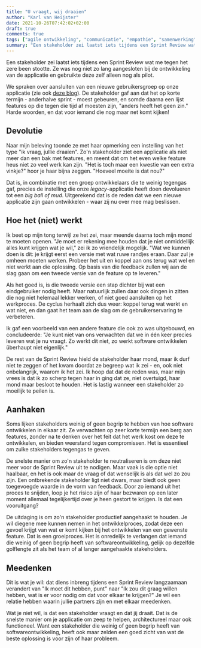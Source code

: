```yaml
---
title: "U vraagt, wij draaien"
author: "Karl van Heijster"
date: 2021-10-26T07:42:02+02:00
draft: true
comments: true
tags: ["agile ontwikkeling", "communicatie", "empathie", "samenwerking", "scrum", "software ontwikkelen", "sprint review", "stakeholders"]
summary: "Een stakeholder zei laatst iets tijdens een Sprint Review wat me tegen het zere been stootte. Ze was nog niet zo lang aangesloten bij de ontwikkeling van de applicatie en gebruikte deze zelf alleen nog als pilot. We spraken over aansluiten van een nieuwe gebruikersgroep op onze applicatie. De stakeholder gaf aan dat het op korte termijn - anderhalve sprint - moest gebeuren, en somde daarna een lijst features op die tegen die tijd af moesten zijn, \"anders heeft het geen zin.\" Harde woorden, en dat voor iemand die nog maar net komt kijken!"
---
```


Een stakeholder zei laatst iets tijdens een Sprint Review wat me tegen het zere been stootte. Ze was nog niet zo lang aangesloten bij de ontwikkeling van de applicatie en gebruikte deze zelf alleen nog als pilot.


We spraken over aansluiten van een nieuwe gebruikersgroep op onze applicatie (zie ook [deze blog](/blog/bewuste-technische-schuld/)). De stakeholder gaf aan dat het op korte termijn - anderhalve sprint - moest gebeuren, en somde daarna een lijst features op die tegen die tijd af moesten zijn, "anders heeft het geen zin." Harde woorden, en dat voor iemand die nog maar net komt kijken! 


## Devolutie


Naar mijn beleving toonde ze met haar opmerking een instelling van het type "ik vraag, jullie draaien". Zo'n stakeholder ziet een applicatie als niet meer dan een bak met features, en meent dat om het even welke feature heus niet zo veel werk kan zijn. "Het is toch maar een kwestie van een extra vinkje?" hoor je haar bijna zeggen. "Hoeveel moeite is dat nou?" 


Dat is, in combinatie met een groep ontwikkelaars die te weinig tegengas gaf, precies de instelling die onze *legacy*-applicatie heeft doen devolueren tot een *big ball of mud*. Uitgerekend dat is de reden dat we een nieuwe applicatie zijn gaan ontwikkelen - waar zij nu over mee mag beslissen.


## Hoe het (niet) werkt


Ik beet op mijn tong terwijl ze het zei, maar meende daarna toch mijn mond te moeten openen. "Je moet er rekening mee houden dat je niet onmiddellijk alles kunt krijgen wat je wil," zei ik zo vriendelijk mogelijk. "Wat we kunnen doen is dit: je krijgt eerst een versie met wat ruwe randjes eraan. Daar zul je omheen moeten werken. Probeer het uit en koppel aan ons terug wat wel en niet werkt aan die oplossing. Op basis van die feedback zullen wij aan de slag gaan om een tweede versie van de feature op te leveren."


Als het goed is, is die tweede versie een stap dichter bij wat een eindgebruiker nodig heeft. Maar natuurlijk zullen daar ook dingen in zitten die nog niet helemaal lekker werken, of niet goed aansluiten op het werkproces. De cyclus herhaalt zich dus weer: koppel terug wat werkt en wat niet, en dan gaat het team aan de slag om de gebruikerservaring te verbeteren.


Ik gaf een voorbeeld van een andere feature die ook zo was uitgebouwd, en concludeerde: "Je kunt niet van ons verwachten dat we in één keer precies leveren wat je nu vraagt. Zo werkt dit niet, zo werkt software ontwikkelen überhaupt niet eigenlijk."


De rest van de Sprint Review hield de stakeholder haar mond, maar ik durf niet te zeggen of het kwam doordat ze begreep wat ik zei - en, ook niet onbelangrijk, waarom ik het zei. Ik hoop dat dat de reden was, maar mijn vrees is dat ik zo scherp tegen haar in ging dat ze, niet overtuigd, haar mond maar besloot te houden. Het is lastig wanneer een stakeholder zo moeilijk te peilen is.


## Aanhaken


Soms lijken stakeholders weinig of geen begrip te hebben van hoe software ontwikkelen in elkaar zit. Ze verwachten op zeer korte termijn een berg aan features, zonder na te denken over het feit dat het werk kost om deze te ontwikkelen, en bieden weerstand tegen compromissen. Het is essentieel om zulke stakeholders tegengas te geven. 


De snelste manier om zo'n stakeholder te neutraliseren is om deze niet meer voor de Sprint Review uit te nodigen. Maar vaak is die optie niet haalbaar, en het is ook maar de vraag of dat wenselijk is als dat wel zo zou zijn. Een ontbrekende stakeholder ligt niet dwars, maar biedt ook geen toegevoegde waarde in de vorm van feedback. Door zo iemand uit het proces te snijden, loop je het risico zijn of haar bezwaren op een later moment allemaal tegelijkertijd over je heen gestort te krijgen. Is dat een vooruitgang?


De uitdaging is om zo'n stakeholder productief aangehaakt te houden. Je wil diegene mee kunnen nemen in het ontwikkelproces, zodat deze een gevoel krijgt van wat er komt kijken bij het ontwikkelen van een gewenste feature. Dat is een groeiproces. Het is onredelijk te verlangen dat iemand die weinig of geen begrip heeft van softwareontwikkeling, gelijk op dezelfde golflengte zit als het team of al langer aangehaakte stakeholders.


## Meedenken


Dit is wat je wil: dat diens inbreng tijdens een Sprint Review langzaamaan verandert van "Ik moet dit hebben, punt" naar "Ik zou dit graag willen hebben, wat is er voor nodig om dat voor elkaar te krijgen?" Je wil een relatie hebben waarin jullie partners zijn en met elkaar meedenken. 


Wat je niet wil, is dat een stakeholder vraagt en dat jij draait. Dat is de snelste manier om je applicatie om zeep te helpen, architectureel maar ook functioneel. Want een stakeholder die weinig of geen begrip heeft van softwareontwikkeling, heeft ook maar zelden een goed zicht van wat de beste oplossing is voor zijn of haar probleem.

